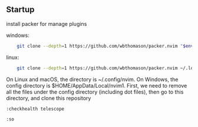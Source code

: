 ## Startup

install packer for manage plugins

windows: 
```bash
    git clone --depth=1 https://github.com/wbthomason/packer.nvim "$env:LOCALAPPDATA\nvim-data\site\pack\packer\opt\packer.nvim"
```

linux: 
```bash
    git clone --depth=1 https://github.com/wbthomason/packer.nvim ~/.local/share/nvim/site/pack/packer/opt/packer.nvim
```

On Linux and macOS, the directory is ~/.config/nvim. On Windows, the config directory is $HOME/AppData/Local/nvim1. First, we need to remove all the files under the config directory (including dot files), then go to this directory, and clone this repository 

```bash
:checkhealth telescope
```

```bash
:so
```

